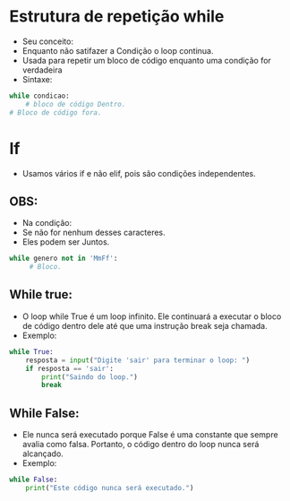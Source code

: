 # Estrutura de repetição while
- Seu conceito:
- Enquanto não satifazer a Condição o loop continua.
-  Usada para repetir um bloco de código enquanto uma condição for verdadeira 
- Sintaxe:
````python
while condicao:
    # bloco de código Dentro.
# Bloco de código fora.
````
# If
- Usamos vários if e não elif, pois são condições independentes.

## OBS:
- Na condição:
- Se não for nenhum desses caracteres.
- Eles podem ser Juntos.
```python
while genero not in 'MmFf':
     # Bloco.
```

## While true:
- O loop while True é um loop infinito. Ele continuará a executar o bloco de código dentro dele até que uma instrução break seja chamada.
- Exemplo:
```` python
while True:
    resposta = input("Digite 'sair' para terminar o loop: ")
    if resposta == 'sair':
        print("Saindo do loop.")
        break

````
## While False:
-  Ele nunca será executado porque False é uma constante que sempre avalia como falsa. Portanto, o código dentro do loop nunca será alcançado. 
- Exemplo:
```` python
while False:
    print("Este código nunca será executado.")


````

